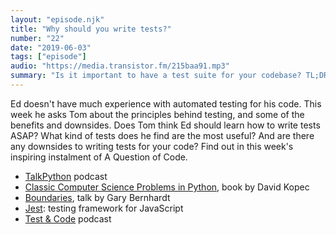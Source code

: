 ```yaml
---
layout: "episode.njk"
title: "Why should you write tests?"
number: "22"
date: "2019-06-03"
tags: ["episode"]
audio: "https://media.transistor.fm/215baa91.mp3"
summary: "Is it important to have a test suite for your codebase? TL;DR: yes"
---
```


Ed doesn't have much experience with automated testing for his code. This week he asks Tom about the principles behind testing, and some of the benefits and downsides. Does Tom think Ed should learn how to write tests ASAP? What kind of tests does he find are the most useful? And are there any downsides to writing tests for your code? Find out in this week's inspiring instalment of A Question of Code.

* [TalkPython](https://talkpython.fm/) podcast
* [Classic Computer Science Problems in Python](https://www.manning.com/books/classic-computer-science-problems-in-python), book by David Kopec
* [Boundaries](https://www.destroyallsoftware.com/talks/boundaries), talk by Gary Bernhardt
* [Jest](https://jestjs.io/): testing framework for JavaScript
* [Test & Code](https://testandcode.com/) podcast










